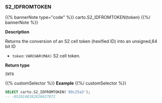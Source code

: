 ### S2_IDFROMTOKEN

{{% bannerNote type="code" %}}
carto.S2_IDFROMTOKEN(token)
{{%/ bannerNote %}}

**Description**

Returns the conversion of an S2 cell token (hexified ID) into an unsigned,64 bit ID

* `token`: `VARCHAR(MAX)` S2 cell token.

**Return type**

`INT8`

{{% customSelector %}}
**Example**
{{%/ customSelector %}}

```sql
SELECT carto.S2_IDFROMTOKEN('89c25a3');
-- -8520148382826627072
```